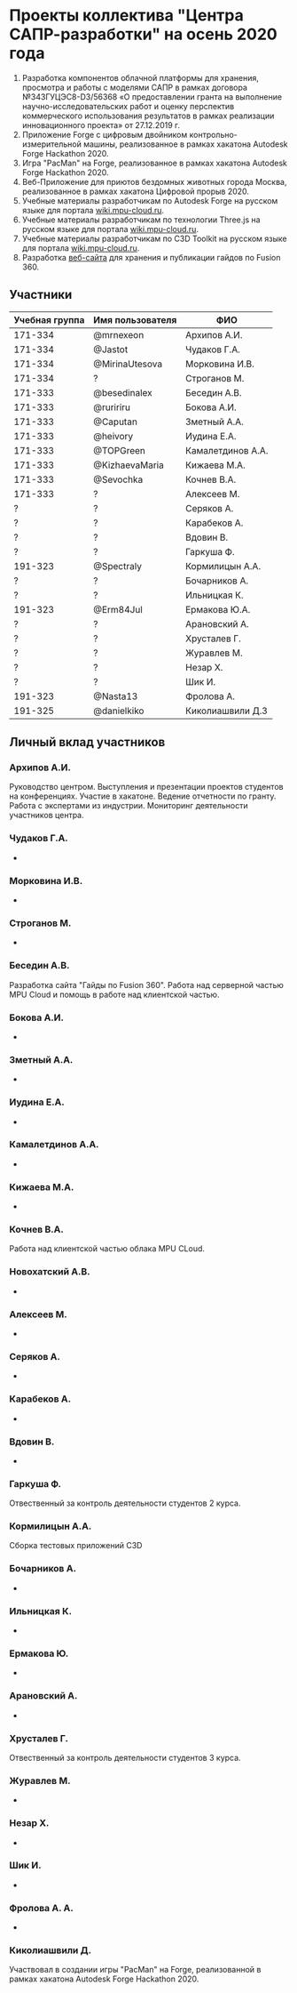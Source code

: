 # Проекты коллектива "Центра САПР-разработки" на осень 2020 года

1. Разработка компонентов облачной платформы для хранения, просмотра и работы с моделями САПР в рамках договора №343ГУЦЭС8-D3/56368 «О предоставлении гранта
на выполнение научно-исследовательских работ и оценку перспектив коммерческого использования результатов в рамках реализации инновационного проекта» от 27.12.2019 г.
2. Приложение Forge с цифровым двойником контрольно-измерительной машины, реализованное в рамках хакатона Autodesk Forge Hackathon 2020.
3. Игра "PacMan" на Forge, реализованное в рамках хакатона Autodesk Forge Hackathon 2020. 
4. Веб-Приложение для приютов бездомных животных города Москва, реализованное в рамках хакатона Цифровой прорыв 2020.
4. Учебные материалы разработчикам по Autodesk Forge на русском языке для портала [wiki.mpu-cloud.ru](http://wiki.mpu-cloud.ru).
5. Учебные материалы разработчикам по технологии Three.js на русском языке для портала [wiki.mpu-cloud.ru](http://wiki.mpu-cloud.ru).
6. Учебные материалы разработчикам по C3D Toolkit на русском языке для портала [wiki.mpu-cloud.ru](http://wiki.mpu-cloud.ru).
7. Разработка [веб-сайта](http://fusion.mpu-cloud.ru) для хранения и публикации гайдов по Fusion 360.

## Участники

| Учебная группа | Имя пользователя  | ФИО               |
|----------------|-------------------|-------------------|
| 171-334        | @mrnexeon         | Архипов А.И.      |
| 171-334        | @Jastot           | Чудаков Г.А.      |
| 171-334        | @MirinaUtesova    | Морковина И.В.    |
| 171-334        | ?    | Строганов М.    |
| 171-333        | @besedinalex      | Беседин А.В.      |
| 171-333        | @ruririru         | Бокова А.И.       |
| 171-333        | @Caputan          | Зметный А.А.      |
| 171-333        | @heivory          | Иудина Е.А.       |
| 171-333        | @TOPGreen         | Камалетдинов А.А. |
| 171-333        | @KizhaevaMaria    | Кижаева М.А.      |
| 171-333        | @Sevochka         | Кочнев В.А.       |
| 171-333        | ? | Алексеев М.  |
| ?       | ?| Серяков А.  |
| ?        | ? | Карабеков А. |
| ?        | ? | Вдовин В. |
| ?        | ? | Гаркуша Ф. |
| 191-323        | @Spectraly        | Кормилицын А.А.   |
| ?        | ? | Бочарников А. |
| ?        | ? | Ильницкая К. |
| 191-323         | @Erm84Jul        | Ермакова Ю.А.     |
| ?        | ? | Арановский А. |
| ?        | ? | Хрусталев Г. |
| ?        | ? | Журавлев М. |
| ?        | ? | Незар Х. |
| ?        | ? | Шик И. |
| 191-323        | @Nasta13 | Фролова А. |
| 191-325       | @danielkiko      | Киколиашвили Д.З      |

## Личный вклад участников

### Архипов А.И.

Руководство центром. Выступления и презентации проектов студентов на конференциях. Участие в хакатоне. Ведение отчетности по гранту. Работа с экспертами из индустрии. Мониторинг деятельности участников центра.

### Чудаков Г.А.

-

### Морковина И.В.

-

### Строганов М. 

-

### Беседин А.В.

Разработка сайта "Гайды по Fusion 360". Работа над серверной частью MPU Cloud и помощь в работе над клиентской частью.

### Бокова А.И.

-

### Зметный А.А.

-

### Иудина Е.А.

-

### Камалетдинов А.А.

-

### Кижаева М.А.

-

### Кочнев В.А.

Работа над клиентской частью облака MPU CLoud.

### Новохатский А.В.

-

### Алексеев М.

-

### Серяков А.

-

### Карабеков А.

-

### Вдовин В.

-

### Гаркуша Ф.

Отвественный за контроль деятельности студентов 2 курса.

### Кормилицын А.А.

Сборка тестовых приложений C3D

### Бочарников А.

-

### Ильницкая К.

-

### Ермакова Ю.

-

### Арановский А.

-

### Хрусталев Г. 

Отвественный за контроль деятельности студентов 3 курса.

### Журавлев М.

-

### Незар Х.

-

### Шик И. 

-

### Фролова А. А.

-

### Киколиашвили Д. 

Участвовал в создании игры "PacMan" на Forge, реализованной в рамках хакатона Autodesk Forge Hackathon 2020.
